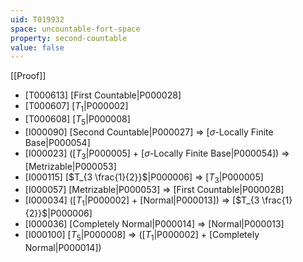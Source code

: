 ```yaml
---
uid: T019932
space: uncountable-fort-space
property: second-countable
value: false
---
```

[[Proof]]

* [T000613] [First Countable|P000028]
* [T000607] [$T_1$|P000002]
* [T000608] [$T_5$|P000008]
* [I000090] [Second Countable|P000027] => [$\sigma$-Locally Finite Base|P000054]
* [I000023] ([$T_3$|P000005] + [$\sigma$-Locally Finite Base|P000054]) => [Metrizable|P000053]
* [I000115] [$T_{3 \frac{1}{2}}$|P000006] => [$T_3$|P000005]
* [I000057] [Metrizable|P000053] => [First Countable|P000028]
* [I000034] ([$T_1$|P000002] + [Normal|P000013]) => [$T_{3 \frac{1}{2}}$|P000006]
* [I000036] [Completely Normal|P000014] => [Normal|P000013]
* [I000100] [$T_5$|P000008] => ([$T_1$|P000002] + [Completely Normal|P000014])

